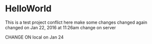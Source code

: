 # HelloWorld
This is a test project conflict here
make some changes
changed again
changed on Jan 22, 2016 at 11:26am
change on server

CHANGE ON local on Jan 24
